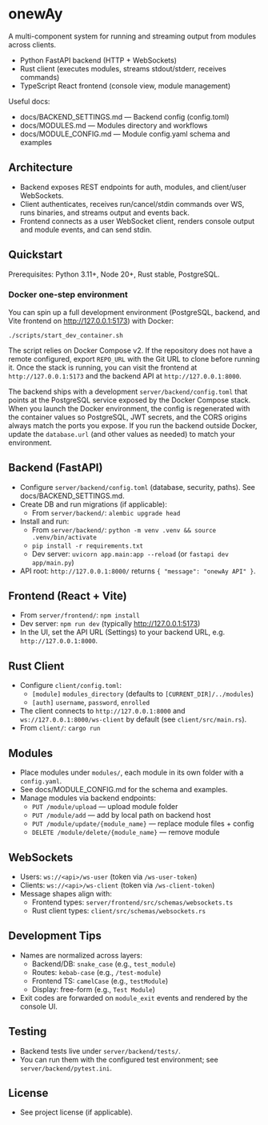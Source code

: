 onewAy
========

A multi-component system for running and streaming output from modules across clients.

- Python FastAPI backend (HTTP + WebSockets)
- Rust client (executes modules, streams stdout/stderr, receives commands)
- TypeScript React frontend (console view, module management)

Useful docs:
- docs/BACKEND_SETTINGS.md — Backend config (config.toml)
- docs/MODULES.md — Modules directory and workflows
- docs/MODULE_CONFIG.md — Module config.yaml schema and examples

Architecture
------------
- Backend exposes REST endpoints for auth, modules, and client/user WebSockets.
- Client authenticates, receives run/cancel/stdin commands over WS, runs binaries, and streams output and events back.
- Frontend connects as a user WebSocket client, renders console output and module events, and can send stdin.

Quickstart
----------
Prerequisites: Python 3.11+, Node 20+, Rust stable, PostgreSQL.

### Docker one-step environment

You can spin up a full development environment (PostgreSQL, backend, and Vite frontend on http://127.0.0.1:5173) with Docker:

```
./scripts/start_dev_container.sh
```

The script relies on Docker Compose v2. If the repository does not have a remote configured, export `REPO_URL` with the Git URL to clone before running it. Once the stack is running, you can visit the frontend at `http://127.0.0.1:5173` and the backend API at `http://127.0.0.1:8000`.

The backend ships with a development `server/backend/config.toml` that points at the PostgreSQL service exposed by the Docker Compose stack. When you launch the Docker environment, the config is regenerated with the container values so PostgreSQL, JWT secrets, and the CORS origins always match the ports you expose. If you run the backend outside Docker, update the `database.url` (and other values as needed) to match your environment.

Backend (FastAPI)
-----------------
- Configure `server/backend/config.toml` (database, security, paths). See docs/BACKEND_SETTINGS.md.
- Create DB and run migrations (if applicable):
  - From `server/backend/`: `alembic upgrade head`
- Install and run:
  - From `server/backend/`: `python -m venv .venv && source .venv/bin/activate`
  - `pip install -r requirements.txt`
  - Dev server: `uvicorn app.main:app --reload` (or `fastapi dev app/main.py`)
- API root: `http://127.0.0.1:8000/` returns `{ "message": "onewAy API" }`.

Frontend (React + Vite)
-----------------------
- From `server/frontend/`: `npm install`
- Dev server: `npm run dev` (typically http://127.0.0.1:5173)
- In the UI, set the API URL (Settings) to your backend URL, e.g. `http://127.0.0.1:8000`.

Rust Client
-----------
- Configure `client/config.toml`:
  - `[module]` `modules_directory` (defaults to `[CURRENT_DIR]/../modules`)
  - `[auth]` `username`, `password`, `enrolled`
- The client connects to `http://127.0.0.1:8000` and `ws://127.0.0.1:8000/ws-client` by default (see `client/src/main.rs`).
- From `client/`: `cargo run`

Modules
-------
- Place modules under `modules/`, each module in its own folder with a `config.yaml`.
- See docs/MODULE_CONFIG.md for the schema and examples.
- Manage modules via backend endpoints:
  - `PUT /module/upload` — upload module folder
  - `PUT /module/add` — add by local path on backend host
  - `PUT /module/update/{module_name}` — replace module files + config
  - `DELETE /module/delete/{module_name}` — remove module

WebSockets
----------
- Users: `ws://<api>/ws-user` (token via `/ws-user-token`)
- Clients: `ws://<api>/ws-client` (token via `/ws-client-token`)
- Message shapes align with:
  - Frontend types: `server/frontend/src/schemas/websockets.ts`
  - Rust client types: `client/src/schemas/websockets.rs`

Development Tips
----------------
- Names are normalized across layers:
  - Backend/DB: `snake_case` (e.g., `test_module`)
  - Routes: `kebab-case` (e.g., `/test-module`)
  - Frontend TS: `camelCase` (e.g., `testModule`)
  - Display: free-form (e.g., `Test Module`)
- Exit codes are forwarded on `module_exit` events and rendered by the console UI.

Testing
-------
- Backend tests live under `server/backend/tests/`.
- You can run them with the configured test environment; see `server/backend/pytest.ini`.

License
-------
- See project license (if applicable).

